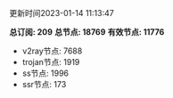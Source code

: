 更新时间2023-01-14 11:13:47

**总订阅: 209**
**总节点: 18769**
**有效节点: 11776**
- v2ray节点: 7688
- trojan节点: 1919
- ss节点: 1996
- ssr节点: 173
